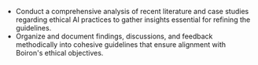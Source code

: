 - Conduct a comprehensive analysis of recent literature and case studies regarding ethical AI practices to gather insights essential for refining the guidelines.
- Organize and document findings, discussions, and feedback methodically into cohesive guidelines that ensure alignment with Boiron's ethical objectives.